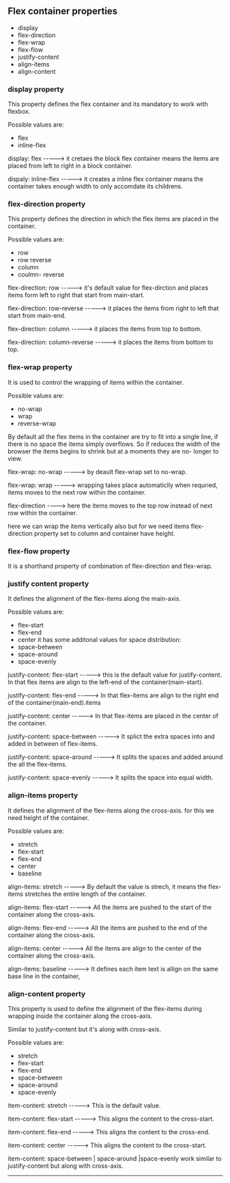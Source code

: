 ## Flex container properties


- display
- flex-direction
- flex-wrap
- flex-flow
- justify-content
- align-items
- align-content

### display property

This property defines the flex container and its mandatory to work with flexbox.

Possible values are:
- flex 
- inline-flex

display: flex  -----> it cretaes the block flex container means the items are placed from left to right in a block container.

dispaly: inline-flex  -----> it creates a inline flex container means the container takes enough width to only accomdate its childrens.


### flex-direction property


This property defines the direction in which the flex items are placed in the container.

Possible values are:
- row
- row reverse
- column
- coulmn- reverse

flex-direction: row -----> it's default value for flex-dirction and places items form left to right that start from main-start.

flex-direction: row-reverse -----> it places the items from right to left that start from main-end.

flex-direction: column -----> it places the items from top to bottom.

flex-direction: column-reverse -----> it places the items from bottom to top.


### flex-wrap property

It is used to control the wrapping of items within the container.

Possible values are:
- no-wrap
- wrap
- reverse-wrap

By default all the flex items in the container are try to fit into a single line, if there is no space the items simply overflows. So if reduces the width of the browser the items begins to shrink but at a moments they are no- longer to view.

flex-wrap: no-wrap -----> by deault flex-wrap set to no-wrap.

flex-wrap: wrap ----->  wrapping takes place automaticlly when requried, items moves to the next row within the container.

flex-direction ----> here the items moves to the top row instead of next row within the container.


here we can wrap the items vertically also but for we need items flex-direction property set to column and container have height.


### flex-flow property

It is a shorthand property of combination of flex-direction and flex-wrap.


### justify content property

It defines the alignment of the flex-items along the main-axis.

Possible values are:
- flex-start
- flex-end
- center
it has some additonal values for space distribution:
- space-between
- space-around
- space-evenly

justify-content: flex-start -----> this is the default value for justify-content. In that flex items are align to the left-end of the container(main-start).

justify-content: flex-end -----> In that flex-items are align to the right end of the container(main-end).items 

justify-content: center -----> In that flex-items are placed in the center of the container.

justify-content: space-between -----> It splict the extra spaces into and added in between of flex-items.

justify-content: space-around -----> It splits the spaces and added around the all the flex-items.

justify-content: space-evenly -----> It splits the space into equal width.


### align-items property

It defines the alignment of the flex-items along the cross-axis. for this we need height of the container.

Possible values are:
- stretch
- flex-start
- flex-end
- center
- baseline

align-items: stretch -----> By default the value is strech, it means the flex-items stretches the entire length of the container.

align-items: flex-start -----> All the items are pushed to the start of the container along the cross-axis.

align-items: flex-end -----> All the items are pushed to the end of the container along the cross-axis.

align-items: center -----> All the items are align to the center of the container along the cross-axis.

align-items: baseline -----> It defines each item text is allign on the same base line in the container,


### align-content property

This property is used to define the alignment of the flex-items during wrapping inside the container along the cross-axis.

Similar to justify-content but it's along with cross-axis.

Possible values are:
- stretch
- flex-start
- flex-end
- space-between
- space-around
- space-evenly

item-content: stretch -----> This is the default value.

item-content: flex-start -----> This aligns the content to the cross-start.

item-content: flex-end -----> This aligns the content to the cross-end.

item-content: center -----> This aligns the content to the cross-start.

item-content: space-between | space-around |space-evenly work similar to justify-content but along with cross-axis.

---